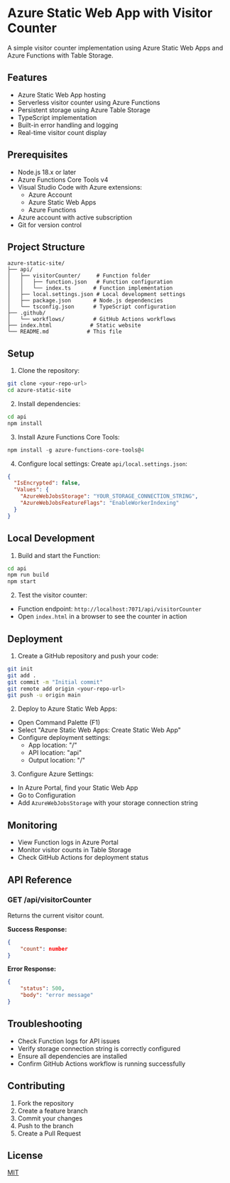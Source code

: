 # Azure Static Web App with Visitor Counter

A simple visitor counter implementation using Azure Static Web Apps and Azure Functions with Table Storage.

## Features

- Azure Static Web App hosting
- Serverless visitor counter using Azure Functions
- Persistent storage using Azure Table Storage
- TypeScript implementation
- Built-in error handling and logging
- Real-time visitor count display

## Prerequisites

- Node.js 18.x or later
- Azure Functions Core Tools v4
- Visual Studio Code with Azure extensions:
  - Azure Account
  - Azure Static Web Apps
  - Azure Functions
- Azure account with active subscription
- Git for version control

## Project Structure

```
azure-static-site/
├── api/
│   ├── visitorCounter/     # Function folder
│   │   ├── function.json   # Function configuration
│   │   └── index.ts       # Function implementation
│   ├── local.settings.json # Local development settings
│   ├── package.json       # Node.js dependencies
│   └── tsconfig.json      # TypeScript configuration
├── .github/
│   └── workflows/         # GitHub Actions workflows
├── index.html            # Static website
└── README.md            # This file
```

## Setup

1. Clone the repository:
```bash
git clone <your-repo-url>
cd azure-static-site
```

2. Install dependencies:
```bash
cd api
npm install
```

3. Install Azure Functions Core Tools:
```powershell
npm install -g azure-functions-core-tools@4
```

4. Configure local settings:
Create `api/local.settings.json`:
```json
{
  "IsEncrypted": false,
  "Values": {
    "AzureWebJobsStorage": "YOUR_STORAGE_CONNECTION_STRING",
    "AzureWebJobsFeatureFlags": "EnableWorkerIndexing"
  }
}
```

## Local Development

1. Build and start the Function:
```bash
cd api
npm run build
npm start
```

2. Test the visitor counter:
- Function endpoint: `http://localhost:7071/api/visitorCounter`
- Open `index.html` in a browser to see the counter in action

## Deployment

1. Create a GitHub repository and push your code:
```bash
git init
git add .
git commit -m "Initial commit"
git remote add origin <your-repo-url>
git push -u origin main
```

2. Deploy to Azure Static Web Apps:
- Open Command Palette (F1)
- Select "Azure Static Web Apps: Create Static Web App"
- Configure deployment settings:
  - App location: "/"
  - API location: "api"
  - Output location: "/"

3. Configure Azure Settings:
- In Azure Portal, find your Static Web App
- Go to Configuration
- Add `AzureWebJobsStorage` with your storage connection string

## Monitoring

- View Function logs in Azure Portal
- Monitor visitor counts in Table Storage
- Check GitHub Actions for deployment status

## API Reference

### GET /api/visitorCounter

Returns the current visitor count.

**Success Response:**
```json
{
    "count": number
}
```

**Error Response:**
```json
{
    "status": 500,
    "body": "error message"
}
```

## Troubleshooting

- Check Function logs for API issues
- Verify storage connection string is correctly configured
- Ensure all dependencies are installed
- Confirm GitHub Actions workflow is running successfully

## Contributing

1. Fork the repository
2. Create a feature branch
3. Commit your changes
4. Push to the branch
5. Create a Pull Request

## License

[MIT](LICENSE)